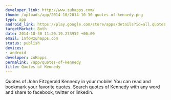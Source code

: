 ```yaml
--- 
developer_link: http://www.zuhapps.com/
thumb: /uploads/app/2014-10/2014-10-30-quotes-of-kennedy.png
type: app
android_link: https://play.google.com/store/apps/details?id=all.quotes.quotesofkennedy
targetMarket: Both
date: 2014-10-30 11:20:19.273952 +00:00
email: info@zuhapps.com
status: publish
devices: 
- android
developer: zuHapps
permalink: /app/quotes-of-kennedy
title: Quotes of Kennedy
---
```


Quotes of John Fitzgerald Kennedy in your mobile! You can read and bookmark your favorite quotes. Search quotes of Kennedy with any word and share to facebook, twitter or linkedin.
